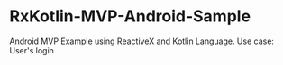 # RxKotlin-MVP-Android-Sample
Android MVP Example using ReactiveX and Kotlin Language. Use case: User's login
